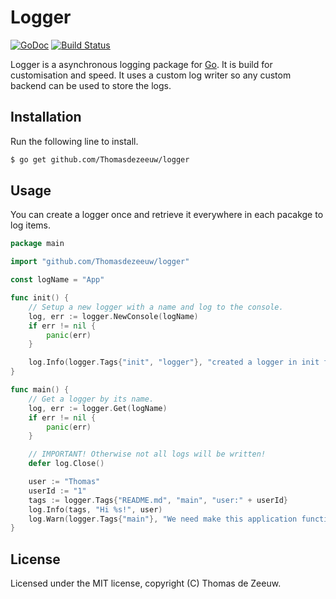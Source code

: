 # Logger

[![GoDoc](https://godoc.org/github.com/Thomasdezeeuw/logger?status.svg)](https://godoc.org/github.com/Thomasdezeeuw/logger)
[![Build Status](https://travis-ci.org/Thomasdezeeuw/logger.png?branch=master)](https://travis-ci.org/Thomasdezeeuw/logger)

Logger is a asynchronous logging package for [Go](https://golang.org/). It is
build for customisation and speed. It uses a custom log writer so any custom
backend can be used to store the logs.

## Installation

Run the following line to install.

```bash
$ go get github.com/Thomasdezeeuw/logger
```

## Usage

You can create a logger once and retrieve it everywhere in each pacakge to log
items.

```go
package main

import "github.com/Thomasdezeeuw/logger"

const logName = "App"

func init() {
	// Setup a new logger with a name and log to the console.
	log, err := logger.NewConsole(logName)
	if err != nil {
		panic(err)
	}

	log.Info(logger.Tags{"init", "logger"}, "created a logger in init function")
}

func main() {
	// Get a logger by its name.
	log, err := logger.Get(logName)
	if err != nil {
		panic(err)
	}

	// IMPORTANT! Otherwise not all logs will be written!
	defer log.Close()

	user := "Thomas"
	userId := "1"
	tags := logger.Tags{"README.md", "main", "user:" + userId}
	log.Info(tags, "Hi %s!", user)
	log.Warn(logger.Tags{"main"}, "We need make this application functional")
}
```

## License

Licensed under the MIT license, copyright (C) Thomas de Zeeuw.
